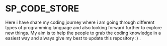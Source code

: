 # SP_CODE_STORE
Here i have share my coding journey where i am going through different types of programming language and also looking forward further to explore new things. My aim is to help the people to grab the coding knowledge in a easiest way and always give my best to update this repository :) .
